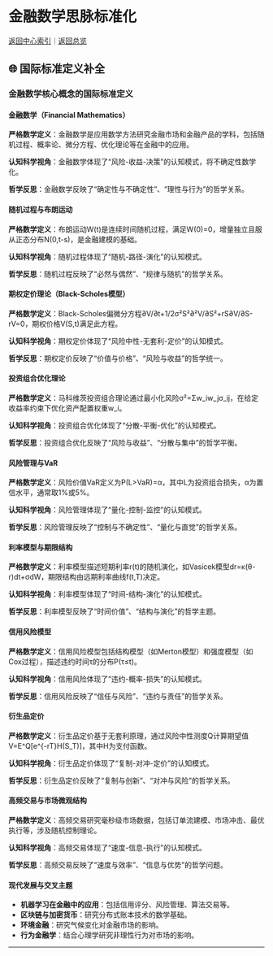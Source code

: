 # 金融数学思脉标准化

[返回中心索引](./00-思脉体系中心索引.md)｜[返回总览](./00-思脉体系总览.md)

## 🌐 国际标准定义补全

### 金融数学核心概念的国际标准定义

#### 金融数学（Financial Mathematics）

**严格数学定义**：金融数学是应用数学方法研究金融市场和金融产品的学科，包括随机过程、概率论、微分方程、优化理论等在金融中的应用。

**认知科学视角**：金融数学体现了“风险-收益-决策”的认知模式，将不确定性数学化。

**哲学反思**：金融数学反映了“确定性与不确定性”、“理性与行为”的哲学关系。

#### 随机过程与布朗运动

**严格数学定义**：布朗运动W(t)是连续时间随机过程，满足W(0)=0，增量独立且服从正态分布N(0,t-s)，是金融建模的基础。

**认知科学视角**：随机过程体现了“随机-路径-演化”的认知模式。

**哲学反思**：随机过程反映了“必然与偶然”、“规律与随机”的哲学关系。

#### 期权定价理论（Black-Scholes模型）

**严格数学定义**：Black-Scholes偏微分方程∂V/∂t+1/2σ²S²∂²V/∂S²+rS∂V/∂S-rV=0，期权价格V(S,t)满足此方程。

**认知科学视角**：期权定价体现了“风险中性-无套利-定价”的认知模式。

**哲学反思**：期权定价反映了“价值与价格”、“风险与收益”的哲学统一。

#### 投资组合优化理论

**严格数学定义**：马科维茨投资组合理论通过最小化风险σ²=Σw_iw_jσ_ij，在给定收益率约束下优化资产配置权重w_i。

**认知科学视角**：投资组合优化体现了“分散-平衡-优化”的认知模式。

**哲学反思**：投资组合优化反映了“风险与收益”、“分散与集中”的哲学平衡。

#### 风险管理与VaR

**严格数学定义**：风险价值VaR定义为P(L>VaR)=α，其中L为投资组合损失，α为置信水平，通常取1%或5%。

**认知科学视角**：风险管理体现了“量化-控制-监控”的认知模式。

**哲学反思**：风险管理反映了“控制与不确定性”、“量化与直觉”的哲学关系。

#### 利率模型与期限结构

**严格数学定义**：利率模型描述短期利率r(t)的随机演化，如Vasicek模型dr=κ(θ-r)dt+σdW，期限结构由远期利率曲线f(t,T)决定。

**认知科学视角**：利率模型体现了“时间-结构-演化”的认知模式。

**哲学反思**：利率模型反映了“时间价值”、“结构与演化”的哲学主题。

#### 信用风险模型

**严格数学定义**：信用风险模型包括结构模型（如Merton模型）和强度模型（如Cox过程），描述违约时间τ的分布P(τ≤t)。

**认知科学视角**：信用风险体现了“违约-概率-损失”的认知模式。

**哲学反思**：信用风险反映了“信任与风险”、“违约与责任”的哲学关系。

#### 衍生品定价

**严格数学定义**：衍生品定价基于无套利原理，通过风险中性测度Q计算期望值V=E^Q[e^{-rT}H(S_T)]，其中H为支付函数。

**认知科学视角**：衍生品定价体现了“复制-对冲-定价”的认知模式。

**哲学反思**：衍生品定价反映了“复制与创新”、“对冲与风险”的哲学关系。

#### 高频交易与市场微观结构

**严格数学定义**：高频交易研究毫秒级市场数据，包括订单流建模、市场冲击、最优执行等，涉及随机控制理论。

**认知科学视角**：高频交易体现了“速度-信息-执行”的认知模式。

**哲学反思**：高频交易反映了“速度与效率”、“信息与优势”的哲学问题。

#### 现代发展与交叉主题

- **机器学习在金融中的应用**：包括信用评分、风险管理、算法交易等。
- **区块链与加密货币**：研究分布式账本技术的数学基础。
- **环境金融**：研究气候变化对金融市场的影响。
- **行为金融学**：结合心理学研究非理性行为对市场的影响。

---
